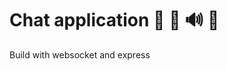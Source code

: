 # Chat application :speech_balloon: :speech_balloon: :loud_sound: :beers:
Build with websocket and express
